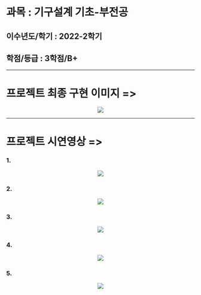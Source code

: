 # 과목 : 기구설계 기초-부전공
## 이수년도/학기 : 2022-2학기 
## 학점/등급 : 3학점/B+

-------

# 프로젝트 최종 구현 이미지 =>

<p align="center">
<img src="https://github.com/LeeKunH/2022-2-Mechanism-design-basics/assets/139840981/7dedef4a-bf27-4010-981b-a191c900ea0e">
</p>

-------
# 프로젝트 시연영상 =>
### 1.
<p align="center">
<img src="https://github.com/LeeKunH/2022-2-Mechanism-design-basics/assets/139840981/203df177-cc15-46b2-924f-bb5350b6046c">
</p>

### 2.
<p align="center">
<img src="https://github.com/LeeKunH/2022-2-Mechanism-design-basics/assets/139840981/686ff9b0-ecb3-4f22-b110-716dfb9dcf08">
</p>

### 3.
<p align="center">
<img src="https://github.com/LeeKunH/2022-2-Mechanism-design-basics/assets/139840981/3eefa39e-03a3-45d6-8b22-76e1c32dbb16">
</p>

### 4.
<p align="center">
<img src="https://github.com/LeeKunH/2022-2-Mechanism-design-basics/assets/139840981/205e2051-750c-4e6a-9138-0ea75b00da71">
</p>

### 5.
<p align="center">
<img src="https://github.com/LeeKunH/2022-2-Mechanism-design-basics/assets/139840981/75c2057d-2da0-461a-9345-339f9e4bab8e">
</p>
